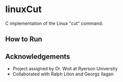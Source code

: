# linuxCut
C implementation of the Linux "cut" command.

## How to Run

## Acknowledgements
- Project assigned by Dr. Woit at Ryerson University
- Collaborated with Ralph Liton and Georgz Ilagan
